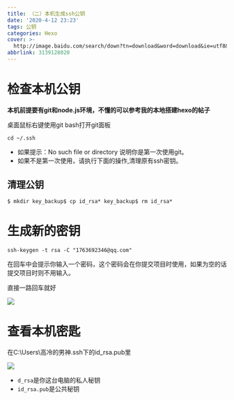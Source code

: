 ```yaml
---
title: （二）本机生成ssh公钥
date: '2020-4-12 23:23'
tags: 公钥
categories: Hexo
cover: >-
  http://image.baidu.com/search/down?tn=download&word=download&ie=utf8&fr=detail&url=http%3A%2F%2Fpic2.zhimg.com%2Fv2-f9654b817205f6af3e472af284ecc2b2_1200x500.jpg&thumburl=http%3A%2F%2Fimg2.imgtn.bdimg.com%2Fit%2Fu%3D1051132835%2C1344326547%26fm%3D26%26gp%3D0.jpg
abbrlink: 3139128020
---
```




# 检查本机公钥

**本机前提要有git和node.js环境，不懂的可以参考我的本地搭建hexo的帖子**

桌面鼠标右键使用git bash打开git面板

```
cd ~/.ssh
```

- 如果提示：No such file or directory 说明你是第一次使用git。
- 如果不是第一次使用，请执行下面的操作,清理原有ssh密钥。

## 清理公钥

```
$ mkdir key_backup$ cp id_rsa* key_backup$ rm id_rsa*
```

# 生成新的密钥

```
ssh-keygen -t rsa -C "1763692346@qq.com"
```

在回车中会提示你输入一个密码，这个密码会在你提交项目时使用，如果为空的话提交项目时则不用输入。

直接一路回车就好

![](https://pic.downk.cc/item/5e932528c2a9a83be5511821.png)

# 查看本机密匙

在C:\Users\高冷的男神\.ssh下的id_rsa.pub里

![](https://pic.downk.cc/item/5e9325a4c2a9a83be55177a7.png)

- `d_rsa`是你这台电脑的私人秘钥
- `id_rsa.pub`是公共秘钥